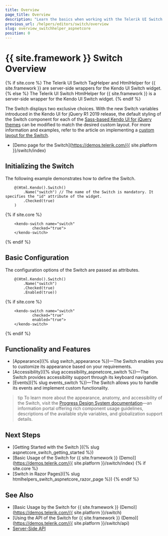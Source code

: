 ```yaml
---
title: Overview
page_title: Overview
description: "Learn the basics when working with the Telerik UI Switch for {{ site.framework }}."
previous_url: /helpers/editors/switch/overview
slug: overview_switchhelper_aspnetcore
position: 0
---
```


# {{ site.framework }} Switch Overview

{% if site.core %}
The Telerik UI Switch TagHelper and HtmlHelper for {{ site.framework }} are server-side wrappers for the Kendo UI Switch widget.
{% else %}
The Telerik UI Switch HtmlHelper for {{ site.framework }} is a server-side wrapper for the Kendo UI Switch widget.
{% endif %}

The Switch displays two exclusive choices. With the new Switch variables introduced in the Kendo UI for jQuery R1 2019 release, the default styling of the Switch component for each of the [Sass-based Kendo UI for jQuery themes](https://docs.telerik.com/kendo-ui/styles-and-layout/sass-themes) can be modified to match the desired custom layout. For more information and examples, refer to the article on implementing a [custom layout for the Switch](https://github.com/telerik/kendo-themes/wiki/Change-the-Switch-Layout).

* [Demo page for the Switch](https://demos.telerik.com/{{ site.platform }}/switch/index)

## Initializing the Switch

The following example demonstrates how to define the Switch.

```HtmlHelper
    @(Html.Kendo().Switch()
        .Name("switch") // The name of the Switch is mandatory. It specifies the "id" attribute of the widget.
        .Checked(true)
    )
```
{% if site.core %}
```TagHelper
    <kendo-switch name="switch"
            checked="true">
    </kendo-switch>
```
{% endif %}

## Basic Configuration

The configuration options of the Switch are passed as attributes.

```HtmlHelper
    @(Html.Kendo().Switch()
        .Name("switch")
        .Checked(true)
        .Enabled(true))
```
{% if site.core %}
```TagHelper
    <kendo-switch name="switch"
            checked="true"
            enabled="true">
    </kendo-switch>
```
{% endif %}

## Functionality and Features

* [Appearance]({% slug switch_appearance %})&mdash;The Switch enables you to customize its appearance based on your requirements.
* [Accessibility]({% slug accessibility_aspnetcore_switch %})&mdash;The Switch provides accessibility support through its keyboard navigation.
* [Events]({% slug events_switch %})&mdash;The Switch allows you to handle its events and implement custom functionality.

>tip To learn more about the appearance, anatomy, and accessibility of the Switch, visit the [Progress Design System documentation](https://www.telerik.com/design-system/docs/components/switch/)—an information portal offering rich component usage guidelines, descriptions of the available style variables, and globalization support details.

## Next Steps

* [Getting Started with the Switch ]({% slug aspnetcore_switch_getting_started %})
* [Basic Usage of the Switch for {{ site.framework }} (Demo)](https://demos.telerik.com/{{ site.platform }}/switch/index)
{% if site.core %}
* [Switch in Razor Pages]({% slug htmlhelpers_switch_aspnetcore_razor_page %})
{% endif %}

## See Also

* [Basic Usage by the Switch for {{ site.framework }} (Demo)](https://demos.telerik.com/{{ site.platform }}/switch)
* [Using the API of the Switch for {{ site.framework }} (Demo)](https://demos.telerik.com/{{ site.platform }}/switch/api)
* [Server-Side API](/api/switch)
